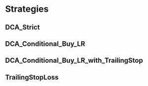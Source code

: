 # Strategies

## DCA_Strict

## DCA_Conditional_Buy_LR

## DCA_Conditional_Buy_LR_with_TrailingStop

## TrailingStopLoss
